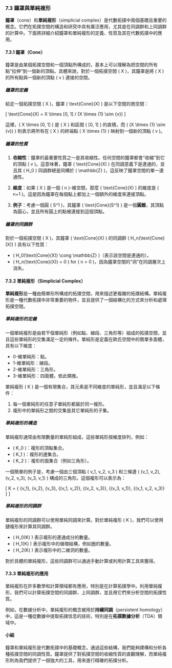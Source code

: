 ### 7.3 鐘罩與單純複形

**鐘罩**（cone）和**單純複形**（simplicial complex）是代數拓撲中兩個基礎且重要的概念。它們在拓撲空間的構造和研究中具有廣泛應用，尤其是在同調群和上同調群的計算中。下面將詳細介紹鐘罩和單純複形的定義、性質及其在代數拓撲中的應用。

#### 7.3.1 鐘罩（Cone）

鐘罩是由某個拓撲空間和一個頂點所構成的，基本上可以理解為把空間的所有點“拉伸”到一個新的頂點。具體來說，對於一個拓撲空間 \( X \)，其鐘罩是將 \( X \) 的所有點與一個新的頂點 \( v \) 連接的空間。

##### 鐘罩的定義

給定一個拓撲空間 \( X \)，鐘罩 \( \text{Cone}(X) \) 是以下空間的商空間：

\[
\text{Cone}(X) = X \times [0, 1] / (X \times \{1\} \sim \{v\})
\]

這裡，\( X \times [0, 1] \) 是 \( X \) 和區間 \( [0, 1] \) 的直積，而 \( (X \times \{1\} \sim \{v\}) \) 則表示將所有在 \( X \) 的終端點 \( X \times \{1\} \) 映射到一個新的頂點 \( v \)。

##### 鐘罩的性質

1. **收縮性**：鐘罩的最重要性質之一是其收縮性。任何空間的鐘罩都會“收縮”到它的頂點 \( v \)。這意味著，鐘罩 \( \text{Cone}(X) \) 在同調意義下是連通的，並且其 \( H_0 \) 同調群總是同構於 \( \mathbb{Z} \)，這反映了鐘罩空間的單一連通性。

2. **維度**：如果 \( X \) 是一個 \( n \)-維空間，那麼 \( \text{Cone}(X) \) 的維度是 \( n+1 \)。這是因為鐘罩在每個點上都加上一個額外的維度來連接頂點。

3. **例子**：考慮一個圓 \( S^1 \)，其鐘罩 \( \text{Cone}(S^1) \) 是一個**圓錐**，其頂點為圓心，並且所有圓上的點被連接到這個頂點。

##### 鐘罩的同調群

對於一個拓撲空間 \( X \)，其鐘罩 \( \text{Cone}(X) \) 的同調群 \( H_n(\text{Cone}(X)) \) 具有以下性質：

- \( H_0(\text{Cone}(X)) \cong \mathbb{Z} \)（表示該空間是連通的）。
- \( H_n(\text{Cone}(X)) = 0 \) for \( n > 0 \)，因為鐘罩空間的“洞”在同調層次上消失。

#### 7.3.2 單純複形（Simplicial Complex）

**單純複形**是一種由簡單形所構成的拓撲空間，用來描述更複雜的拓撲結構。單純複形是一種代數拓撲中非常重要的物件，並且提供了一個結構化的方式來分析和處理拓撲空間。

##### 單純複形的定義

一個單純複形是由若干個單純形（例如點、線段、三角形等）組成的拓撲空間，並且這些單純形的交集滿足一定的條件。單純形是定義在歐氏空間中的簡單多面體，具有以下維度：

- 0-維單純形：點。
- 1-維單純形：線段。
- 2-維單純形：三角形。
- 3-維單純形：四面體，依此類推。

單純複形 \( K \) 是一個有限集合，其元素是不同維度的單純形，並且滿足以下條件：

1. 每一個單純形的任意子單純形都屬於同一複形。
2. 複形中的單純形之間的交集是其它單純形的子集。

##### 單純複形的構造

單純複形通常由有限數量的單純形組成，這些單純形按維度排列，例如：

- \( K_0 \)：複形的頂點集合。
- \( K_1 \)：複形的邊集合。
- \( K_2 \)：複形的面集合（例如三角形）。

一個簡單的例子是，考慮一個由三個頂點 \( v_1, v_2, v_3 \) 和三條邊 \( (v_1, v_2), (v_2, v_3), (v_3, v_1) \) 構成的三角形。這個複形可以表示為：

\[
K = \{ \{v_1\}, \{v_2\}, \{v_3\}, \{(v_1, v_2)\}, \{(v_2, v_3)\}, \{(v_3, v_1)\}, \{(v_1, v_2, v_3)\} \}
\]

##### 單純複形的同調群

單純複形的同調群可以使用單純同調來計算。對於單純複形 \( K \)，我們可以使用鏈複形來計算其同調群。

- \( H_0(K) \) 表示複形的連通成分的數量。
- \( H_1(K) \) 表示複形中的循環結構，例如圈的數量。
- \( H_2(K) \) 表示複形中的二維洞的數量。

對於具體的單純複形，這些同調群可以通過手動計算或利用計算工具來獲得。

#### 7.3.3 單純複形的應用

單純複形在許多數學和計算領域都有應用，特別是在計算拓撲學中。利用單純複形，我們可以計算拓撲空間的同調群、上同調群，並且用它們來分析空間的拓撲性質。

例如，在數據分析中，單純複形的概念被用於**持續同調**（persistent homology）中，這是一種從數據中提取拓撲信息的技術，特別是在**拓撲數據分析**（TDA）領域中。

#### 小結

鐘罩和單純複形是代數拓撲中的基礎概念，通過這些結構，我們能夠建構和分析各種拓撲空間的同調性質。鐘罩提供了對拓撲空間的收縮性質的直觀理解，而單純複形則為我們提供了一個強大的工具，用來進行精確的拓撲分析。